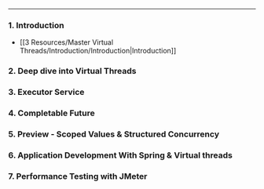 
---

### 1. Introduction

- [[3 Resources/Master Virtual Threads/Introduction/Introduction|Introduction]]

### 2. Deep dive into Virtual Threads

### 3. Executor Service

### 4. Completable Future

### 5. **Preview** - Scoped Values & Structured Concurrency

### 6. Application Development With Spring & Virtual threads

### 7. Performance Testing with JMeter



